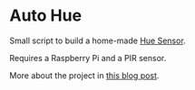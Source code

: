 # Auto Hue

Small script to build a home-made [Hue Sensor][hue-sensor].

Requires a Raspberry Pi and a PIR sensor.

More about the project in [this blog post][hue-post].


[hue-sensor]: https://www2.meethue.com/en-us/p/hue-motion-sensor/046677473389
[hue-post]: http://mussol.org/2018/02/08/build-your-own-hue-sensor/
